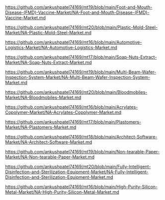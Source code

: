 <p><a href="https://github.com/ankushpatel74169/mt19/blob/main/Foot-and-Mouth-Disease-(FMD)-Vaccine-Market/NA-Foot-and-Mouth-Disease-(FMD)-Vaccine-Market.md">https://github.com/ankushpatel74169/mt19/blob/main/Foot-and-Mouth-Disease-(FMD)-Vaccine-Market/NA-Foot-and-Mouth-Disease-(FMD)-Vaccine-Market.md</a></p><p><a href="https://github.com/ankushpatel74169/mt20/blob/main/Plastic-Mold-Steel-Market/NA-Plastic-Mold-Steel-Market.md">https://github.com/ankushpatel74169/mt20/blob/main/Plastic-Mold-Steel-Market/NA-Plastic-Mold-Steel-Market.md</a></p><p><a href="https://github.com/ankushpatel74169/mt16/blob/main/Automotive-Logistics-Market/NA-Automotive-Logistics-Market.md">https://github.com/ankushpatel74169/mt16/blob/main/Automotive-Logistics-Market/NA-Automotive-Logistics-Market.md</a></p><p><a href="https://github.com/ankushpatel74169/mt17/blob/main/Soap-Nuts-Extract-Market/NA-Soap-Nuts-Extract-Market.md">https://github.com/ankushpatel74169/mt17/blob/main/Soap-Nuts-Extract-Market/NA-Soap-Nuts-Extract-Market.md</a></p><p><a href="https://github.com/ankushpatel74169/mt19/blob/main/Multi-Beam-Wafer-Inspection-System-Market/NA-Multi-Beam-Wafer-Inspection-System-Market.md">https://github.com/ankushpatel74169/mt19/blob/main/Multi-Beam-Wafer-Inspection-System-Market/NA-Multi-Beam-Wafer-Inspection-System-Market.md</a></p><p><a href="https://github.com/ankushpatel74169/mt20/blob/main/Bloodmobiles-Market/NA-Bloodmobiles-Market.md">https://github.com/ankushpatel74169/mt20/blob/main/Bloodmobiles-Market/NA-Bloodmobiles-Market.md</a></p><p><a href="https://github.com/ankushpatel74169/mt16/blob/main/Acrylates-Copolymer-Market/NA-Acrylates-Copolymer-Market.md">https://github.com/ankushpatel74169/mt16/blob/main/Acrylates-Copolymer-Market/NA-Acrylates-Copolymer-Market.md</a></p><p><a href="https://github.com/ankushpatel74169/mt17/blob/main/Plastomers-Market/NA-Plastomers-Market.md">https://github.com/ankushpatel74169/mt17/blob/main/Plastomers-Market/NA-Plastomers-Market.md</a></p><p><a href="https://github.com/ankushpatel74169/mt18/blob/main/Architect-Software-Market/NA-Architect-Software-Market.md">https://github.com/ankushpatel74169/mt18/blob/main/Architect-Software-Market/NA-Architect-Software-Market.md</a></p><p><a href="https://github.com/ankushpatel74169/mt19/blob/main/Non-tearable-Paper-Market/NA-Non-tearable-Paper-Market.md">https://github.com/ankushpatel74169/mt19/blob/main/Non-tearable-Paper-Market/NA-Non-tearable-Paper-Market.md</a></p><p><a href="https://github.com/ankushpatel74169/mt20/blob/main/Fully-Intelligent-Disinfection-and-Sterilization-Equipment-Market/NA-Fully-Intelligent-Disinfection-and-Sterilization-Equipment-Market.md">https://github.com/ankushpatel74169/mt20/blob/main/Fully-Intelligent-Disinfection-and-Sterilization-Equipment-Market/NA-Fully-Intelligent-Disinfection-and-Sterilization-Equipment-Market.md</a></p><p><a href="https://github.com/ankushpatel74169/mt16/blob/main/High-Purity-Silicon-Metal-Market/NA-High-Purity-Silicon-Metal-Market.md">https://github.com/ankushpatel74169/mt16/blob/main/High-Purity-Silicon-Metal-Market/NA-High-Purity-Silicon-Metal-Market.md</a></p>
